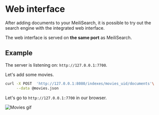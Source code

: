 # Web interface

After adding documents to your MeiliSearch, it is possible to try out the search engine with the integrated web interface.

The web interface is served on **the same port** as MeiliSearch.

## Example

The server is listening on: `http://127.0.0.1:7700`.

Let's add some movies.

```bash
curl -X POST  'http://127.0.0.1:8080/indexes/movies_uid/documents'\
     --data @movies.json
```

Let's go to `http://127.0.0.1:7700` in our browser.

![Movies gif](/movies_web_2.gif)
